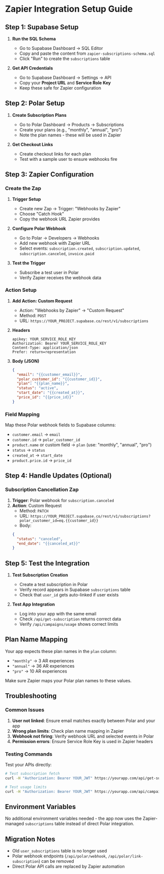 # Zapier Integration Setup Guide

## Step 1: Supabase Setup

1. **Run the SQL Schema**
   - Go to Supabase Dashboard → SQL Editor
   - Copy and paste the content from `zapier-subscriptions-schema.sql`
   - Click "Run" to create the `subscriptions` table

2. **Get API Credentials**
   - Go to Supabase Dashboard → Settings → API
   - Copy your **Project URL** and **Service Role Key**
   - Keep these safe for Zapier configuration

## Step 2: Polar Setup

1. **Create Subscription Plans**
   - Go to Polar Dashboard → Products → Subscriptions
   - Create your plans (e.g., "monthly", "annual", "pro")
   - Note the plan names - these will be used in Zapier

2. **Get Checkout Links**
   - Create checkout links for each plan
   - Test with a sample user to ensure webhooks fire

## Step 3: Zapier Configuration

### Create the Zap

1. **Trigger Setup**
   - Create new Zap → Trigger: "Webhooks by Zapier"
   - Choose "Catch Hook"
   - Copy the webhook URL Zapier provides

2. **Configure Polar Webhook**
   - Go to Polar → Developers → Webhooks
   - Add new webhook with Zapier URL
   - Select events: `subscription.created`, `subscription.updated`, `subscription.canceled`, `invoice.paid`

3. **Test the Trigger**
   - Subscribe a test user in Polar
   - Verify Zapier receives the webhook data

### Action Setup

1. **Add Action: Custom Request**
   - Action: "Webhooks by Zapier" → "Custom Request"
   - Method: `POST`
   - URL: `https://YOUR_PROJECT.supabase.co/rest/v1/subscriptions`

2. **Headers**
   ```
   apikey: YOUR_SERVICE_ROLE_KEY
   Authorization: Bearer YOUR_SERVICE_ROLE_KEY
   Content-Type: application/json
   Prefer: return=representation
   ```

3. **Body (JSON)**
   ```json
   {
     "email": "{{customer_email}}",
     "polar_customer_id": "{{customer_id}}",
     "plan": "{{plan_name}}",
     "status": "active",
     "start_date": "{{created_at}}",
     "price_id": "{{price_id}}"
   }
   ```

### Field Mapping

Map these Polar webhook fields to Supabase columns:
- `customer.email` → `email`
- `customer.id` → `polar_customer_id`  
- `product.name` or custom field → `plan` (use: "monthly", "annual", "pro")
- `status` → `status`
- `created_at` → `start_date`
- `product.price.id` → `price_id`

## Step 4: Handle Updates (Optional)

### Subscription Cancellation Zap

1. **Trigger**: Polar webhook for `subscription.canceled`
2. **Action**: Custom Request
   - Method: `PATCH`
   - URL: `https://YOUR_PROJECT.supabase.co/rest/v1/subscriptions?polar_customer_id=eq.{{customer_id}}`
   - Body:
   ```json
   {
     "status": "canceled",
     "end_date": "{{canceled_at}}"
   }
   ```

## Step 5: Test the Integration

1. **Test Subscription Creation**
   - Create a test subscription in Polar
   - Verify record appears in Supabase `subscriptions` table
   - Check that `user_id` gets auto-linked if user exists

2. **Test App Integration**
   - Log into your app with the same email
   - Check `/api/get-subscription` returns correct data
   - Verify `/api/campaigns/usage` shows correct limits

## Plan Name Mapping

Your app expects these plan names in the `plan` column:
- `"monthly"` → 3 AR experiences
- `"annual"` → 36 AR experiences  
- `"pro"` → 10 AR experiences

Make sure Zapier maps your Polar plan names to these values.

## Troubleshooting

### Common Issues

1. **User not linked**: Ensure email matches exactly between Polar and your app
2. **Wrong plan limits**: Check plan name mapping in Zapier
3. **Webhook not firing**: Verify webhook URL and selected events in Polar
4. **Permission errors**: Ensure Service Role Key is used in Zapier headers

### Testing Commands

Test your APIs directly:
```bash
# Test subscription fetch
curl -H "Authorization: Bearer YOUR_JWT" https://yourapp.com/api/get-subscription

# Test usage limits  
curl -H "Authorization: Bearer YOUR_JWT" https://yourapp.com/api/campaigns/usage
```

## Environment Variables

No additional environment variables needed - the app now uses the Zapier-managed `subscriptions` table instead of direct Polar integration.

## Migration Notes

- Old `user_subscriptions` table is no longer used
- Polar webhook endpoints (`/api/polar/webhook`, `/api/polar/link-subscription`) can be removed
- Direct Polar API calls are replaced by Zapier automation
